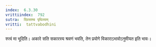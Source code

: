 ```yaml
---
index:  6.3.30
vrittiindex:  792
sutra:  दिवसश्च पृथिव्याम्
vritti:  tattvabodhini 
---
```


रुत्वं मा भूदिति। अकारे सति सकारस्य श्रवणं भवति, तेन प्रयोगे विकाराऽभावोऽनुमीयत इति भावः।

